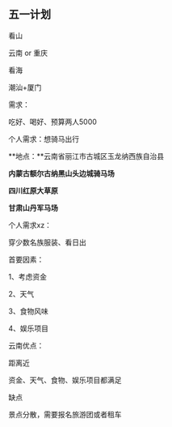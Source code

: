 ## 五一计划



看山

云南
or
重庆



看海

潮汕+厦门





需求：

吃好、喝好、预算两人5000



个人需求：想骑马出行

**地点：**云南省丽江市古城区玉龙纳西族自治县

**内蒙古额尔古纳黑山头边城骑马场**

**四川红原大草原**

**甘肃山丹军马场**



个人需求xz：

穿少数名族服装、看日出









首要因素：

1、考虑资金

2、天气

3、食物风味

4、娱乐项目





云南优点：

距离近

资金、天气、食物、娱乐项目都满足



缺点 

景点分散，需要报名旅游团或者租车

